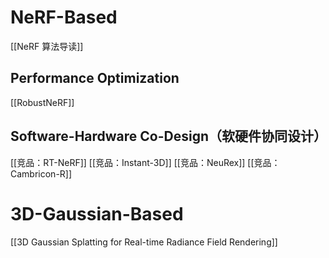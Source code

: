 # NeRF-Based
[[NeRF 算法导读]]
## Performance Optimization
[[RobustNeRF]]
## Software-Hardware Co-Design（软硬件协同设计）
[[竞品：RT-NeRF]]
[[竞品：Instant-3D]]
[[竞品：NeuRex]]
[[竞品：Cambricon-R]]

# 3D-Gaussian-Based
[[3D Gaussian Splatting for Real-time Radiance Field Rendering]]
